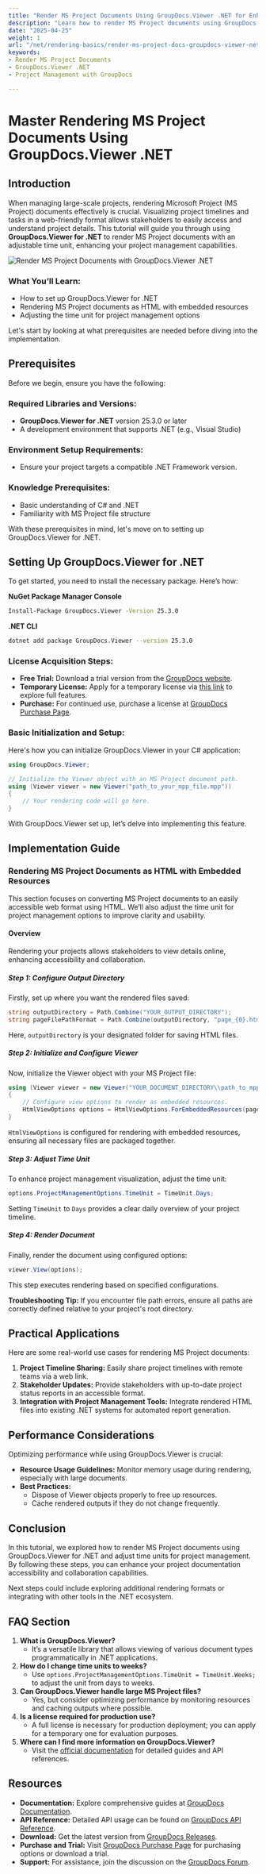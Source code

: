 ```yaml
---
title: "Render MS Project Documents Using GroupDocs.Viewer .NET for Enhanced Project Management"
description: "Learn how to render MS Project documents using GroupDocs.Viewer for .NET, enhancing project management with customizable time units. Follow this step-by-step guide."
date: "2025-04-25"
weight: 1
url: "/net/rendering-basics/render-ms-project-docs-groupdocs-viewer-net/"
keywords:
- Render MS Project Documents
- GroupDocs.Viewer .NET
- Project Management with GroupDocs

---
```



# Master Rendering MS Project Documents Using GroupDocs.Viewer .NET

## Introduction

When managing large-scale projects, rendering Microsoft Project (MS Project) documents effectively is crucial. Visualizing project timelines and tasks in a web-friendly format allows stakeholders to easily access and understand project details. This tutorial will guide you through using **GroupDocs.Viewer for .NET** to render MS Project documents with an adjustable time unit, enhancing your project management capabilities.

![Render MS Project Documents with GroupDocs.Viewer .NET](/viewer/rendering-basics/render-ms-project-documents.png)

### What You’ll Learn:
- How to set up GroupDocs.Viewer for .NET
- Rendering MS Project documents as HTML with embedded resources
- Adjusting the time unit for project management options

Let's start by looking at what prerequisites are needed before diving into the implementation.

## Prerequisites

Before we begin, ensure you have the following:

### Required Libraries and Versions:
- **GroupDocs.Viewer for .NET** version 25.3.0 or later
- A development environment that supports .NET (e.g., Visual Studio)

### Environment Setup Requirements:
- Ensure your project targets a compatible .NET Framework version.

### Knowledge Prerequisites:
- Basic understanding of C# and .NET
- Familiarity with MS Project file structure

With these prerequisites in mind, let's move on to setting up GroupDocs.Viewer for .NET.

## Setting Up GroupDocs.Viewer for .NET

To get started, you need to install the necessary package. Here’s how:

**NuGet Package Manager Console**
```bash
Install-Package GroupDocs.Viewer -Version 25.3.0
```

**.NET CLI**
```bash
dotnet add package GroupDocs.Viewer --version 25.3.0
```

### License Acquisition Steps:
- **Free Trial:** Download a trial version from the [GroupDocs website](https://releases.groupdocs.com/viewer/net/).
- **Temporary License:** Apply for a temporary license via [this link](https://purchase.groupdocs.com/temporary-license/) to explore full features.
- **Purchase:** For continued use, purchase a license at [GroupDocs Purchase Page](https://purchase.groupdocs.com/buy).

### Basic Initialization and Setup:
Here's how you can initialize GroupDocs.Viewer in your C# application:

```csharp
using GroupDocs.Viewer;

// Initialize the Viewer object with an MS Project document path.
using (Viewer viewer = new Viewer("path_to_your_mpp_file.mpp"))
{
    // Your rendering code will go here.
}
```

With GroupDocs.Viewer set up, let’s delve into implementing this feature.

## Implementation Guide

### Rendering MS Project Documents as HTML with Embedded Resources

This section focuses on converting MS Project documents to an easily accessible web format using HTML. We’ll also adjust the time unit for project management options to improve clarity and usability.

#### Overview
Rendering your projects allows stakeholders to view details online, enhancing accessibility and collaboration.

##### Step 1: Configure Output Directory
Firstly, set up where you want the rendered files saved:

```csharp
string outputDirectory = Path.Combine("YOUR_OUTPUT_DIRECTORY");
string pageFilePathFormat = Path.Combine(outputDirectory, "page_{0}.html");
```
Here, `outputDirectory` is your designated folder for saving HTML files.

##### Step 2: Initialize and Configure Viewer

Now, initialize the Viewer object with your MS Project file:

```csharp
using (Viewer viewer = new Viewer("YOUR_DOCUMENT_DIRECTORY\\path_to_mpp_file.mpp"))
{
    // Configure view options to render as embedded resources.
    HtmlViewOptions options = HtmlViewOptions.ForEmbeddedResources(pageFilePathFormat);
}
```
`HtmlViewOptions` is configured for rendering with embedded resources, ensuring all necessary files are packaged together.

##### Step 3: Adjust Time Unit
To enhance project management visualization, adjust the time unit:

```csharp
options.ProjectManagementOptions.TimeUnit = TimeUnit.Days;
```
Setting `TimeUnit` to `Days` provides a clear daily overview of your project timeline.

##### Step 4: Render Document
Finally, render the document using configured options:

```csharp
viewer.View(options);
```
This step executes rendering based on specified configurations. 

**Troubleshooting Tip:** If you encounter file path errors, ensure all paths are correctly defined relative to your project's root directory.

## Practical Applications

Here are some real-world use cases for rendering MS Project documents:
1. **Project Timeline Sharing:** Easily share project timelines with remote teams via a web link.
2. **Stakeholder Updates:** Provide stakeholders with up-to-date project status reports in an accessible format.
3. **Integration with Project Management Tools:** Integrate rendered HTML files into existing .NET systems for automated report generation.

## Performance Considerations
Optimizing performance while using GroupDocs.Viewer is crucial:
- **Resource Usage Guidelines:** Monitor memory usage during rendering, especially with large documents.
- **Best Practices:**
  - Dispose of Viewer objects properly to free up resources.
  - Cache rendered outputs if they do not change frequently.

## Conclusion
In this tutorial, we explored how to render MS Project documents using GroupDocs.Viewer for .NET and adjust time units for project management. By following these steps, you can enhance your project documentation accessibility and collaboration capabilities.

Next steps could include exploring additional rendering formats or integrating with other tools in the .NET ecosystem.

## FAQ Section
1. **What is GroupDocs.Viewer?**
   - It’s a versatile library that allows viewing of various document types programmatically in .NET applications.
2. **How do I change time units to weeks?**
   - Use `options.ProjectManagementOptions.TimeUnit = TimeUnit.Weeks;` to adjust the unit from days to weeks.
3. **Can GroupDocs.Viewer handle large MS Project files?**
   - Yes, but consider optimizing performance by monitoring resources and caching outputs where possible.
4. **Is a license required for production use?**
   - A full license is necessary for production deployment; you can apply for a temporary one for evaluation purposes.
5. **Where can I find more information on GroupDocs.Viewer?**
   - Visit the [official documentation](https://docs.groupdocs.com/viewer/net/) for detailed guides and API references.

## Resources
- **Documentation:** Explore comprehensive guides at [GroupDocs Documentation](https://docs.groupdocs.com/viewer/net/).
- **API Reference:** Detailed API usage can be found on [GroupDocs API Reference](https://reference.groupdocs.com/viewer/net/).
- **Download:** Get the latest version from [GroupDocs Releases](https://releases.groupdocs.com/viewer/net/).
- **Purchase and Trial:** Visit [GroupDocs Purchase Page](https://purchase.groupdocs.com/buy) for purchasing options or download a trial.
- **Support:** For assistance, join the discussion on the [GroupDocs Forum](https://forum.groupdocs.com/c/viewer/9).
